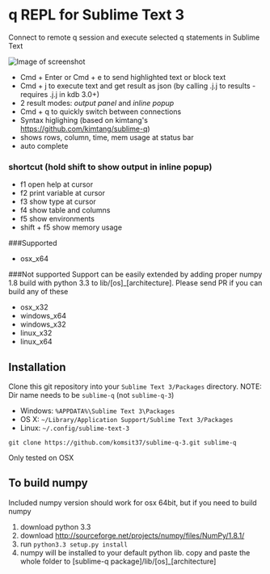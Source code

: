 # q REPL for Sublime Text 3
Connect to remote q session and execute selected q statements in Sublime Text

![Image of screenshot](https://github.com/komsit37/sublime-q-3/blob/master/resources/showcase.gif)
* Cmd + Enter or Cmd + e to send highlighted text or block text  
* Cmd + j to execute text and get result as json (by calling .j.j to results - requires .j.j in kdb 3.0+)
* 2 result modes: *output panel* and *inline popup*
* Cmd + q to quickly switch between connections 
* Syntax higlighing (based on kimtang's https://github.com/kimtang/sublime-q)  
* shows rows, column, time, mem usage at status bar  
* auto complete

### shortcut (hold shift to show output in inline popup)
<ul>
<li>f1 open help at cursor</li>
<li>f2 print variable at cursor</li>
<li>f3 show type at cursor</li>
<li>f4 show table and columns</li>
<li>f5 show environments</li>
<li>shift + f5 show memory usage</li>
</ul>

###Supported
* osx_x64

###Not supported
Support can be easily extended by adding proper numpy 1.8 build with python 3.3 to lib/[os]_[architecture]. Please send PR if you can build any of these
* osx_x32
* windows_x64
* windows_x32
* linux_x32
* linux_x64

## Installation

Clone this git repository into your `Sublime Text 3/Packages` directory. 
NOTE: Dir name needs to be `sublime-q` (not `sublime-q-3`)

* Windows: `%APPDATA%\Sublime Text 3\Packages`
* OS X: `~/Library/Application Support/Sublime Text 3/Packages`
* Linux: `~/.config/sublime-text-3`

```
git clone https://github.com/komsit37/sublime-q-3.git sublime-q
```
Only tested on OSX

## To build numpy
Included numpy version should work for osx 64bit, but if you need to build numpy

1. download python 3.3
2. download http://sourceforge.net/projects/numpy/files/NumPy/1.8.1/
3. run `python3.3 setup.py install`
4. numpy will be installed to your default python lib. copy and paste the whole folder to [sublime-q package]/lib/[os]_[architecture]
